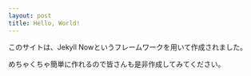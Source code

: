 ```yaml
---
layout: post
title: Hello, World!
---
```


このサイトは、Jekyll Nowというフレームワークを用いて作成されました。


めちゃくちゃ簡単に作れるので皆さんも是非作成してみてください。